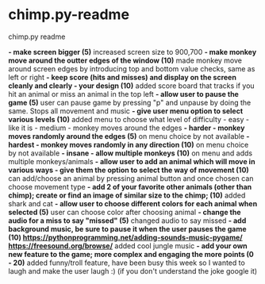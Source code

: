 # chimp.py-readme
chimp.py readme

**- make screen bigger (5)**
increased screen size to 900,700
**- make monkey move around the outter edges of the window (10)**
made monkey move around screen edges by introducing top and bottom value checks, same as left or right
**- keep score (hits and misses) and display on the screen cleanly and clearly - your design (10)**
added score board that tracks if you hit an animal or miss an animal in the top left
**- allow user to pause the game (5)**
user can pause game by pressing "p" and unpause by doing the same. Stops all movement and music
**- give user menu option to select various levels (10)**
added menu to choose what level of difficulty 
    - easy - like it is
    - medium - monkey moves around the edges
  **- harder - monkey moves randomly around the edges (5)**
on menu choice by not available
  **- hardest - monkey moves randomly in any direction (10)**
on menu choice by not available
  **- insane - allow multiple monkeys (10)**
on menu and adds multiple monkeys/animals
**- allow user to add an animal which will move in various ways - give them the option to select the way of movement (10)**
can add/choose an animal by pressing animal button and once chosen can choose movement type
**- add 2 of your favorite other animals (other than chimp); create or find an image of similar size to the chimp; (10)**
added shark and cat
**- allow user to choose different colors for each animal when selected (5)**
user can choose color after choosing animal
**- change the audio for a miss to say "missed" (5)**
changed audio to say missed
**- add background music, be sure to pause it when the user pauses the game (10) https://pythonprogramming.net/adding-sounds-music-pygame/
https://freesound.org/browse/**
added cool jungle music
**- add your own new feature to the game; more complex and engaging the more points (0 - 20)**
added funny/troll feature, have been busy this week so I wanted to laugh and make the user laugh :) (if you don't understand the joke google it)
